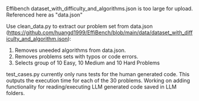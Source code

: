 Effibench dataset_with_difficulty_and_algorithms.json is too large for upload. Referenced here as "data.json"

Use clean_data.py to extract our problem set from data.json (https://github.com/huangd1999/EffiBench/blob/main/data/dataset_with_difficulty_and_algorithm.json):
1) Removes uneeded algorithms from data.json.
2) Removes problems sets with typos or code errors.
3) Selects group of 10 Easy, 10 Medium and 10 Hard Problems

test_cases.py currently only runs tests for the human generated code. This outputs the execution time for each of the 30 problems. Working on adding functionality
for reading/executing LLM generated code saved in LLM folders.

